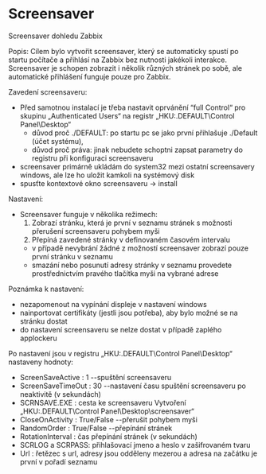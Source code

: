 # Screensaver
Screensaver dohledu Zabbix

Popis:
Cílem bylo vytvořit screensaver, který se automaticky spustí po startu počítače a přihlásí na Zabbix bez nutnosti jakékoli interakce. 
Screensaver je schopen zobrazit i několik různých stránek po sobě, ale automatické přihlášení funguje pouze pro Zabbix.

Zavedení screensaveru:
- Před samotnou instalací je třeba nastavit oprvánění “full Control“ pro skupinu „Authenticated Users“ na registr „HKU:\.DEFAULT\Control Panel\Desktop“ 
  - důvod proč ./DEFAULT: po startu pc se jako první přihlašuje ./Default (účet systému), 
  - důvod proč práva: jinak nebudete schoptni zapsat parametry do registru při konfiguraci screensaveru
- screensaver primárně ukládám do system32 mezi ostatní screensavery windows, ale lze ho uložit kamkoli na systémový disk
- spusťte kontextové okno screensaveru -> install 

Nastavení:
- Screensaver funguje v několika režimech:
  1) Zobrazí stránku, která je první v seznamu stránek s možnosti přerušení screensaveru pohybem myši
  2) Přepíná zavedené stránky v definovaném časovém intervalu
  - v případě nevybrání žádné z možností screensaver zobrazí pouze první stránku v seznamu
  - smazání nebo posunutí adresy stránky v seznamu provedete prostřednictvím pravého tlačítka myši na vybrané adrese

Poznámka k nastavení:
  - nezapomenout na vypínání displeje v nastavení windows
  - nainportovat certifikáty (jestli jsou potřeba), aby bylo možné se na stránku dostat 
  - do nastavení screensaveru se nelze dostat v případě zaplého applockeru 
 
Po nastavení jsou v registru „HKU:\.DEFAULT\Control Panel\Desktop“ nastaveny hodnoty:
   - ScreenSaveActive : 1 --spuštění screensaveru
   - ScreenSaveTimeOut : 30 --nastavení času spuštění screensaveru po neaktivitě (v sekundách)
   - SCRNSAVE.EXE : cesta ke screensaveru
Vytvoření „HKU:\.DEFAULT\Control Panel\Desktop\screensaver“   
   - CloseOnActivity : True/False --přerušit pohybem myši
   - RandomOrder : True/False --přepínání stránek
   - RotationInterval : čas přepínání stránek (v sekundách)
   - SCRLOG a SCRPASS: přihlašovací jmeno a heslo v zašifrovaném tvaru
   - Url : řetězec s url, adresy jsou odděleny mezerou a adresa na začátku je první v pořadí seznamu
   
  
    
    
 
 
